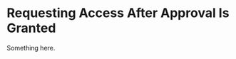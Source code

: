 [title]: # (Requesting Access After Approval Is Granted)
[tags]: # (XXX)
[priority]: # (1372)
# Requesting Access After Approval Is Granted
Something here.
